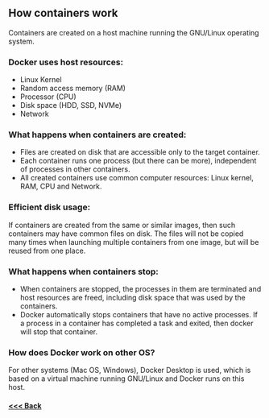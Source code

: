 ## How containers work

Containers are created on a host machine running the GNU/Linux operating system.

### Docker uses host resources:

* Linux Kernel
* Random access memory (RAM)
* Processor (CPU)
* Disk space (HDD, SSD, NVMe)
* Network

### What happens when containers are created:

* Files are created on disk that are accessible only to the target container.
* Each container runs one process (but there can be more), independent of processes in other containers.
* All created containers use common computer resources: Linux kernel, RAM, CPU and Network.

### Efficient disk usage:

 If containers are created from the same or similar images, then such containers may have common files on disk. The files will not be copied many times when launching multiple containers from one image, but will be reused from one place.

### What happens when containers stop:

* When containers are stopped, the processes in them are terminated and host resources are freed, including disk space that was used by the containers.
* Docker automatically stops containers that have no active processes. If a process in a container has completed a task and exited, then docker will stop that container.

### How does Docker work on other OS?

For other systems (Mac OS, Windows), Docker Desktop is used, which is based on a virtual machine running GNU/Linux and Docker runs on this host.

#### [<<< Back](/Summary.md)
